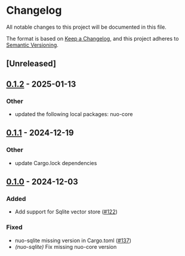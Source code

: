 # Changelog

All notable changes to this project will be documented in this file.

The format is based on [Keep a Changelog](https://keepachangelog.com/en/1.0.0/),
and this project adheres to [Semantic Versioning](https://semver.org/spec/v2.0.0.html).

## [Unreleased]

## [0.1.2](https://github.com/norriswilliam41/nuo/compare/nuo-sqlite-v0.1.1...nuo-sqlite-v0.1.2) - 2025-01-13

### Other

- updated the following local packages: nuo-core

## [0.1.1](https://github.com/norriswilliam41/nuo/compare/nuo-sqlite-v0.1.0...nuo-sqlite-v0.1.1) - 2024-12-19

### Other

- update Cargo.lock dependencies

## [0.1.0](https://github.com/norriswilliam41/nuo/releases/tag/nuo-sqlite-v0.1.0) - 2024-12-03

### Added

- Add support for Sqlite vector store ([#122](https://github.com/norriswilliam41/nuo/pull/122))

### Fixed

- nuo-sqlite missing version in Cargo.toml ([#137](https://github.com/norriswilliam41/nuo/pull/137))
- *(nuo-sqlite)* Fix missing nuo-core version
